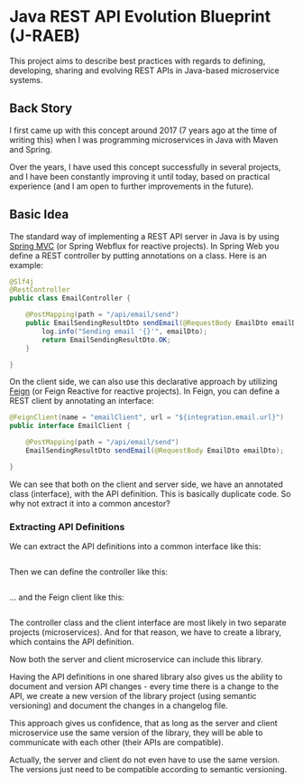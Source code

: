 # Java REST API Evolution Blueprint (J-RAEB)

This project aims to describe best practices with regards to defining, developing, sharing and evolving REST APIs in Java-based microservice systems.

## Back Story

I first came up with this concept around 2017 (7 years ago at the time of writing this) when I was programming microservices in Java with Maven and Spring.

Over the years, I have used this concept successfully in several projects, and I have been constantly improving it until today, based on practical experience  (and I am open to further improvements in the future).

## Basic Idea

The standard way of implementing a REST API server in Java is by using [Spring MVC](https://www.baeldung.com/spring-mvc-tutorial) (or Spring Webflux for reactive projects). In Spring Web you define a REST controller by putting annotations on a class. Here is an example:

```java
@Slf4j
@RestController
public class EmailController {

	@PostMapping(path = "/api/email/send")
	public EmailSendingResultDto sendEmail(@RequestBody EmailDto emailDto) {
		log.info("Sending email '{}'", emailDto);
		return EmailSendingResultDto.OK;
	}

}
```

On the client side, we can also use this declarative approach by utilizing [Feign](https://www.javatodev.com/how-to-use-feign-client-in-spring-boot/) (or Feign Reactive for reactive projects). In Feign, you can define a REST client by annotating an interface:

```java
@FeignClient(name = "emailClient", url = "${integration.email.url}")
public interface EmailClient {

	@PostMapping(path = "/api/email/send")
	EmailSendingResultDto sendEmail(@RequestBody EmailDto emailDto);

}
```

We can see that both on the client and server side, we have an annotated class (interface), with the API definition. This is basically duplicate code. So why not extract it into a common ancestor?

### Extracting API Definitions

We can extract the API definitions into a common interface like this:

```java

```

Then we can define the controller like this:

```java


```

... and the Feign client like this:

```java


```

The controller class and the client interface are most likely in two separate projects (microservices). And for that reason, we have to create a library, which contains the API definition.

Now both the server and client microservice can include this library.

Having the API definitions in one shared library also gives us the ability to document and version API changes - every time there is a change to the API, we create a new version of the library project (using semantic versioning) and document the changes in a changelog file.

This approach gives us confidence, that as long as the server and client microservice use the same version of the library, they will be able to communicate with each other (their APIs are compatible).

Actually, the server and client do not even have to use the same version. The versions just need to be compatible according to semantic versioning.
